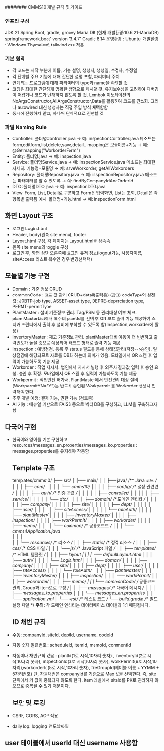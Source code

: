 ######## CMMS10 개발 규칙 및 가이드

### 인프라 구성

JDK 21
Spring Boot, gradle, groovy
Maria DB (현재 개발환경:10.6.21-MariaDB)
springframework.boot' version '3.4.7'
Gradle 8.14
운영환경 : Ubuntu, 개발환경 : Windows
Thymeleaf, tailwind css 적용

### 기본 원칙

* 각 코드는 시작 부분에 이름, 기능 설명, 생성자, 생성일, 수정자, 수정일
* 각 단계별 주요 기능에 대해 간단한 설명 포함, 파리미터 주석 
* 연계되는 프로그램에 대해 파라미터의 type과 name을 확인할 것
* 코딩은 최대한 간단하게 명확한 방향으로 제시할 것. 유지보수성을 고려하여 디버깅이 어렵거나 코드가 난해하지 않도록 할 것. Lombok 이노테이션의 NoArgsConstructor,AllArgsConstructor,Data를 활용하여 코드를 간소화. 그러나 autowired 대신 생성자는 직접 주입 방식 채택함함
* 동시에 진행하지 말고, 하나씩 단계적으로 진행할 것 

### 파일 Naming Rule

* Controller: 폴더명Controller.java → 예: inspectionController.java
              메소드는 form,editform,list,delete,save,detail..
              mapping은 모듈이름+기능 → 예: @Getmapping("WorkorderForm")
* Entity: 폴더명.java → 예: inspection.java
* Service: 폴더명Service.java → 예: inspectionService.java
           메소드는 최대한 자세히. 기능명+모듈명 → 예: saveWorkorder, getAllWorkorders
* Repository: 폴더명Repository.java → 예: inspectionRepository.java
              메소드는 파라미터를 알 수 있도록 → 예: findByCompanyIdAndOrderId
* DTO: 폴더명DTO.java → 예: inspectionDTO.java
* View: Form, List, Detail로 구분하고 Form은 입력화면, List는 조회, Detail은 각 항목별 출력폼
  예시: 폴더명+기능.html → 예: inspectionForm.html

## 화면 Layout 구조

* 로그인 Login.html
* Header, body(왼쪽 site menu), footer
* Layout.html 구성, 각 페이지는 Layout.html을 상속속
* 왼쪽 site menu의 toggle 구성
* 로그인 후, 화면 상단 오른쪽에 로그인 유저 정보(logout가능, 사용자이름, siteAccess 리스트 복수인 경우 변경선택택)

## 모듈별 기능 구현

* Domain : 기준 정보 CRUD 
* commonCode : 코드 값 관리 CRUD+detail(출력용)
  (참고) codeType의 설정값: JOBTP-job type, ASSET-asset type, DEPRE-deperciation type, PERMT-permitType 
* PlantMaster : 설비 기준정보 관리. Tag/PSM 등 관리대상 여부 체크. plamtMasterList에서 복수의 plantId를 선택 후 QR 코드 출력 기능 제공하여 스티커 프린터에서 출력 후 설비에 부착할 수 있도록 함(Inspection,workorder에 활용)
* InventoryMaster : 재고 기준정보 관리. plantMaster대비 이동이 더 빈번하고 출력빈도가 높을 것으로 예상되어 바코드 형태로 출력 기능 제공 
* Inspection : 예방점검. 등록 후 status 필드를 통해 상태값관리(저장-->승인). 일상점검에 해당되므로 자료를 DB화 하는데 의미가 있음. 모바일에서 QR 스캔 후 입력이 가능하도록 기능 제공 
* Workorder : 작업 지시서. 법인에서 지시서 발행 후 외주사 결과값 입력 후 승인 요청. 승인 후 확정. 모바일에서 QR 스캔 후 입력이 가능하도록 기능 제공 
* Workpermit : 작업안전 허가서. PlantMaster에서 안전관리 대상 설비(WorkpermitYN="Y")는 반드시 승인된 Workpermit 을 Workorder 생성시 입력해야 한다. 
* 추후 개발 예정: 결재 기능, 권한 기능
  (검토중) 
* AI 기능 : 매뉴얼 기반으로 FAISS 등으로 벡터 DB를 구성하고, LLM을 구축하고자 함 

## 다국어 구현

* 한국어와 영어를 기본 구현하고 resources/messages\_en.properties/messages\_ko.properties : messages.properties를 유지해야 작동함 

  ## Template 구조

  templates/cmms10/
  ├── src/
  │   ├── main/
  │   │   ├── java/           /\*\* Java 코드 */
  │   │   │   ├── com/
  │   │   │   │   └── cmms10/
  │   │   │   │       ├── config/         /*\* 설정 관련련 */
  │   │   │   │       ├── auth/           /*\* 인증 관련 */
  │   │   │   │       │   ├── controller/
  │   │   │   │       │   ├── service/
  │   │   │   │       │   └── dto/
  │   │   │   │       ├── domain/         /*\* 도메인 엔티티 */
  │   │   │   │       │   ├── company/
  │   │   │   │       │   ├── site/
  │   │   │   │       │   ├── dept/
  │   │   │   │       │   ├── user/
  │   │   │   │       │   ├── siteAccess/
  │   │   │   │       │   └── roleAuth/
  │   │   │   │       ├── plantMaster/
  │   │   │   │       ├── inventoryMaster/
  │   │   │   │       ├── inspection/
  │   │   │   │       ├── workPermit/
  │   │   │   │       ├── workorder/
  │   │   │   │       ├── memo/
  │   │   │   │       └── common/     /*\* 공통코드드 */
  │   │   │   └──   cmms4Application.java  
  │   │   │  
  │   │   └── resources/           /*\* 리소스 */
  │   │       ├── static/          /*\* 정적 리소스 */
  │   │       │   ├── css/         /*\* CSS 파일 */
  │   │       │   └── js/          /*\* JavaScript 파일 */
  │   │       ├── templates/       /*\* HTML 템플릿 */
  │   │       │   ├── layout
  |   |       |   |   └── defaultLayout.html
  │   │       │   ├── auth/
  │   │       │   │   └── Login.html
  │   │       │   ├── domain/
  │   │       │   │   ├── company/
  │   │       │   │   ├── site/
  │   │       │   │   ├── dept/
  │   │       │   │   ├── user/
  │   │       │   │   ├── siteAccess/
  │   │       │   │   └── roleAuth/
  │   │       │   ├── plantMaster/
  │   │       │   ├── inventoryMaster/
  │   │       │   ├── inspection/
  │   │       │   ├── workPermit/
  │   │       │   ├── workorder/
  │   │       │   ├── memo/
  |   |       |   └── commonCode/ /* 공통코드 관리, Group과 item으로 구성 */
  │   │       ├── messages/       /*\* 다국어 메시지 */
  │   │       │   ├── messages_ko.properties
  │   │       │   └── messages_en.properties
  │   │       └── application.yml
  │   └── test/            /*\* 테스트 코드 */
  └── build.gradle         /*\* 빌드 설정 파일 \*/
  **주의:** 각 도메인 엔티티는 데이터베이스 테이블과 1:1 매핑됩니다.

  ## ID 채번 규칙

* 수동: companyId, siteId, deptId, username, codeId
* 자동 숫자 일련번호 : scheduleId, itemId, memoId, commentId
* 자동이나 채번규칙 있음 : 
  plantId(1로 시작,10자리 숫자)  , inventoryId(2로 시작,10자리 숫자), inspectionId(3로 시작,10자리 숫자), workPermit(9로 시작,10자리),workorderId(5로 시작,10자리 숫자), fileGroupId(테이블 이름 + YYMM + 5자리번호)
  단, 자동채번은 companyId를 기준으로 Max 값을 선택한다. 즉, site 단위에서 키 값이 중복되지 않도록 한다. item 레벨에서 siteId를 PK로 관리하지 않으므로 중복될 수 있기 때문이다. 

  ## 보안 및 로깅

* CSRF, CORS, AOP 적용
* daily log: logging\_연도날짜일

## user 테이블에서 userId 대신 username 사용함

